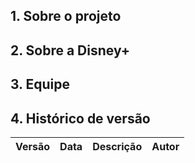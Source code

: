 <center>



</center>

## 1. Sobre o projeto


## 2. Sobre a Disney+

## 3. Equipe

<center>

</center>

## 4. Histórico de versão

| Versão | Data       | Descrição                                           | Autor        |
| ------ | ---------- | --------------------------------------------------- | ------------ |